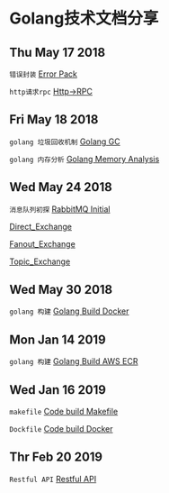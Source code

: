 # Golang技术文档分享

## Thu May 17 2018 
`错误封装` [Error Pack](https://github.com/onlyLeoll/Document/blob/master/net/http_rpc/errors/errors.go)

`http请求rpc` [Http->RPC](https://github.com/onlyLeoll/Document/blob/master/net/http_rpc/http_rpc.go)

## Fri May 18 2018 
`golang 垃圾回收机制` [Golang GC](https://github.com/onlyLeoll/Document/blob/master/gc%20golang/gc%20golang.md)

`golang 内存分析` [Golang Memory Analysis](https://github.com/onlyLeoll/Document/blob/master/memory%20golang/golang.md)

## Wed May 24 2018
`消息队列初探` [RabbitMQ Initial](https://github.com/onlyLeoll/Document/blob/master/RabbitMQ/rabbitmq.md)

[Direct_Exchange](https://github.com/onlyLeoll/Document/blob/master/RabbitMQ/Direct_Exchange.png)

[Fanout_Exchange](https://github.com/onlyLeoll/Document/blob/master/RabbitMQ/Fanout_Exchange.png)

[Topic_Exchange](https://github.com/onlyLeoll/Document/blob/master/RabbitMQ/Topic_Exchange.png)

## Wed May 30 2018 
`golang 构建` [Golang Build Docker](https://github.com/onlyLeoll/Document/tree/master/go%20build)

## Mon Jan 14 2019 
`golang 构建` [Golang Build AWS ECR](https://github.com/onlyLeoll/Document/blob/master/Golang%20AWS%20CodeBuild/Push%20ECR/push.md)

## Wed Jan 16 2019
`makefile` [Code build Makefile](https://github.com/onlyLeoll/Document/blob/master/Code%20Build/makefile)

`Dockfile` [Code build Docker](https://github.com/onlyLeoll/Document/blob/master/Code%20Build/Dockerfile)

## Thr Feb 20 2019

`Restful API` [Restful API]()
